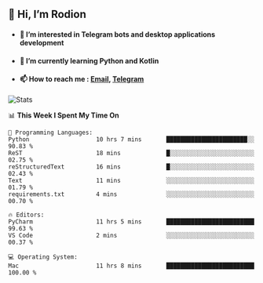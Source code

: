 ## 👋 Hi, I’m Rodion
- #### 👀 I’m interested in Telegram bots and desktop applications development
- #### 🌱 I’m currently learning Python and Kotlin
- #### 📫 How to reach me : [Email](mailto:me@lavn.ml), [Telegram](https://t.me/rodion_gudz)

![Stats](https://github-readme-stats.vercel.app/api?username=rodion-gudz&show_icons=true&theme=github_dark&hide_border=true&hide=issues&count_private=true&layout=compact)


<!--START_SECTION:waka-->
📊 **This Week I Spent My Time On** 

```text
💬 Programming Languages: 
Python                   10 hrs 7 mins       ███████████████████████░░   90.83 % 
ReST                     18 mins             █░░░░░░░░░░░░░░░░░░░░░░░░   02.75 % 
reStructuredText         16 mins             █░░░░░░░░░░░░░░░░░░░░░░░░   02.43 % 
Text                     11 mins             ░░░░░░░░░░░░░░░░░░░░░░░░░   01.79 % 
requirements.txt         4 mins              ░░░░░░░░░░░░░░░░░░░░░░░░░   00.70 % 

🔥 Editors: 
PyCharm                  11 hrs 5 mins       █████████████████████████   99.63 % 
VS Code                  2 mins              ░░░░░░░░░░░░░░░░░░░░░░░░░   00.37 % 

💻 Operating System: 
Mac                      11 hrs 8 mins       █████████████████████████   100.00 % 
```


<!--END_SECTION:waka-->
